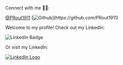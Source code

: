 Connect with me 🔗💕:

[@PRout1911]()
[![Github](https://img.shields.io/badge/github-100000?style=for-the-badge&logo=GitHub&logoColor=white&labelColor=black&color=black')](https://github.com/PRout1911)

Welcome to my profile! Check out my LinkedIn:

![LinkedIn Badge](https://img.shields.io/badge/LinkedIn-Profile-blue?style=flat&logo=linkedin&logoColor=white&link=https://www.linkedin.com/in/yourprofile)

Or visit my LinkedIn:

[![LinkedIn Logo](https://upload.wikimedia.org/wikipedia/commons/0/01/LinkedIn_Logo_2023.svg)](https://www.linkedin.com/in/yourprofile)